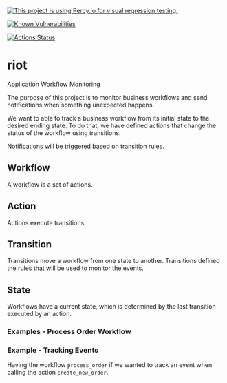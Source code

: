 [![This project is using Percy.io for visual regression testing.](https://percy.io/static/images/percy-badge.svg)](https://percy.io/Shaken-Bytes/riot-dashboard)

[![Known Vulnerabilities](https://snyk.io/test/github/shakenbytes/riot/badge.svg?targetFile=package.json)](https://snyk.io/test/github/shakenbytes/riot?targetFile=package.json)

[![Actions Status](https://github.com/{owner}/{repo}/workflows/{workflow_name}/badge.svg)](https://github.com/{owner}/{repo}/actions)


# riot
Application Workflow Monitoring

The purpose of this project is to monitor business workflows and send notifications when something unexpected happens.

We want to able to track a business workflow from its initial state to the desired ending state. To do that, we have defined actions that change the status of the workflow using transitions.

Notifications will be triggered based on transition rules.

## Workflow

A workflow is a set of actions.

## Action

Actions execute transitions.

## Transition

Transitions move a workflow from one state to another. Transitions defined the rules that will be used to monitor the events.

## State

Workflows have a current state, which is determined by the last transition executed by an action.

### Examples - Process Order Workflow


### Example - Tracking Events

Having the workflow `process_order` if we wanted to track an event when calling the action `create_new_order`.
